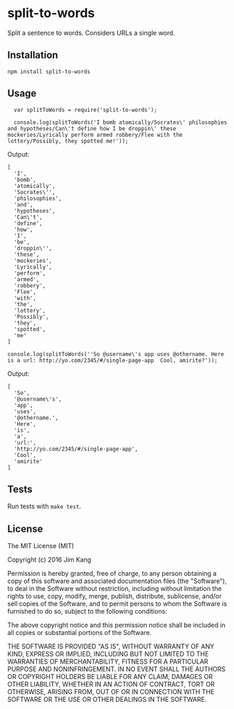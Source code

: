 split-to-words
==================

Split a sentence to words. Considers URLs a single word.

Installation
------------

    npm install split-to-words

Usage
-----


      var splitToWords = require('split-to-words');

      console.log(splitToWords('I bomb atomically/Socrates\' philosophies and hypotheses/Can\'t define how I be droppin\' these mockeries/Lyrically perform armed robbery/Flee with the lottery/Possibly, they spotted me!'));

Output:

    [
      'I',
      'bomb',
      'atomically',
      'Socrates\'',
      'philosophies',
      'and',
      'hypotheses',
      'Can\'t',
      'define',
      'how',
      'I',
      'be',
      'droppin\'',
      'these',
      'mockeries',
      'Lyrically',
      'perform',
      'armed',
      'robbery',
      'Flee',
      'with',
      'the',
      'lottery',
      'Possibly',
      'they',
      'spotted',
      'me'
    ]

    console.log(splitToWords(''So @username\'s app uses @othername. Here is a url: http://yo.com/2345/#/single-page-app  Cool, amirite?'));

Output:

    [
      'So',
      '@username\'s',
      'app',
      'uses',
      '@othername.',
      'Here',
      'is',
      'a',
      'url:',
      'http://yo.com/2345/#/single-page-app',
      'Cool',
      'amirite'
    ]

Tests
-----

Run tests with `make test`.

License
-------

The MIT License (MIT)

Copyright (c) 2016 Jim Kang

Permission is hereby granted, free of charge, to any person obtaining a copy
of this software and associated documentation files (the "Software"), to deal
in the Software without restriction, including without limitation the rights
to use, copy, modify, merge, publish, distribute, sublicense, and/or sell
copies of the Software, and to permit persons to whom the Software is
furnished to do so, subject to the following conditions:

The above copyright notice and this permission notice shall be included in
all copies or substantial portions of the Software.

THE SOFTWARE IS PROVIDED "AS IS", WITHOUT WARRANTY OF ANY KIND, EXPRESS OR
IMPLIED, INCLUDING BUT NOT LIMITED TO THE WARRANTIES OF MERCHANTABILITY,
FITNESS FOR A PARTICULAR PURPOSE AND NONINFRINGEMENT. IN NO EVENT SHALL THE
AUTHORS OR COPYRIGHT HOLDERS BE LIABLE FOR ANY CLAIM, DAMAGES OR OTHER
LIABILITY, WHETHER IN AN ACTION OF CONTRACT, TORT OR OTHERWISE, ARISING FROM,
OUT OF OR IN CONNECTION WITH THE SOFTWARE OR THE USE OR OTHER DEALINGS IN
THE SOFTWARE.
